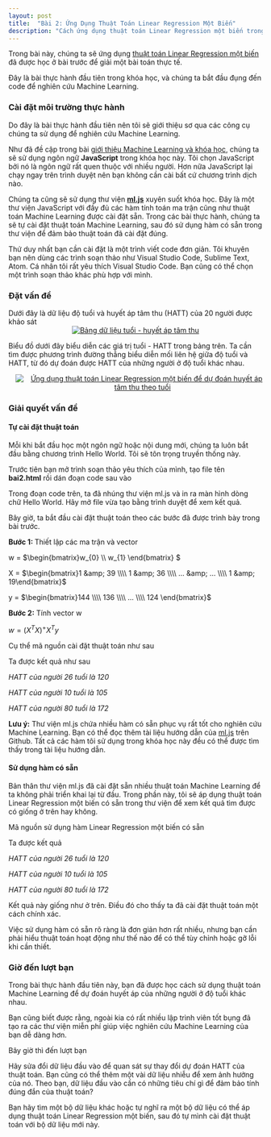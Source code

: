 ```yaml
---
layout: post
title:  "Bài 2: Ứng Dụng Thuật Toán Linear Regression Một Biến"
description: "Cách ứng dụng thuật toán Linear Regression một biến trong Machine Learning để dự đoán huyết áp tâm thu của những người ở độ tuổi khác nhau."
---
```


Trong bài này, chúng ta sẽ ứng dụng <a href="https://www.dathoangblog.com/2018/07/linear-regression-mot-bien.html" rel="noopener" target="_blank">thuật toán Linear Regression một biến</a> đã được học ở bài trước&nbsp;để giải một bài toán thực tế.

Đây là bài thực hành đầu tiên trong khóa học, và chúng ta bắt đầu đụng đến code để nghiên cứu Machine Learning.
<!--more-->
<h3>
Cài đặt môi trường thực hành</h3>
Do đây là bài thực hành đầu tiên nên tôi sẽ giới thiệu sơ qua các công cụ chúng ta sử dụng để nghiên cứu Machine Learning.

Như đã đề cập trong bài&nbsp;<a href="https://www.dathoangblog.com/2018/07/machine-learning-la-gi.html" rel="noopener" target="_blank">giới thiệu Machine Learning và khóa học</a>, chúng ta sẽ sử dụng ngôn ngữ <strong>JavaScript</strong> trong khóa học này. Tôi chọn JavaScript bởi nó là ngôn ngữ rất quen thuộc với nhiều người. Hơn nữa JavaScript lại chạy ngay trên trình duyệt nên bạn không cần cài bất cứ chương trình dịch nào.

Chúng ta cũng sẽ sử dụng thư viện&nbsp;<strong><a href="https://github.com/mljs/ml" rel="noopener" target="_blank">ml.js</a></strong> xuyên suốt khóa học. Đây là một thư viện JavaScript với đầy đủ các hàm tính toán ma trận cũng như thuật toán Machine Learning được cài đặt sẵn. Trong các bài thực hành, chúng ta sẽ tự cài đặt thuật toán Machine Learning, sau đó sử dụng hàm có sẵn trong thư viện để đảm bảo thuật toán đã cài đặt đúng.

Thứ duy nhất bạn cần cài đặt là một trình viết code đơn giản. Tôi khuyên bạn nên dùng các trình soạn thảo như Visual Studio Code, Sublime Text, Atom. Cá nhân tôi rất yêu thích Visual Studio Code. Bạn cũng có thể chọn một trình soạn thảo khác phù hợp với mình.
<h3>
Đặt vấn đề</h3>
Dưới đây là dữ liệu độ tuổi và huyết áp tâm thu (HATT) của 20 người được khảo sát


<div class="separator" style="clear: both; text-align: center;">
<a href="https://3.bp.blogspot.com/-wFpNeT5e4v8/W0VqLd7xQCI/AAAAAAAAD2g/KjKtpAjlZ-4amW1zsOFYwyrUgsrrL1OvwCLcBGAs/s1600/1.jpg" imageanchor="1" style="margin-left: 1em; margin-right: 1em;"><img alt="Bảng dữ liệu tuổi - huyết áp tâm thu" border="0" data-original-height="647" data-original-width="500" src="https://3.bp.blogspot.com/-wFpNeT5e4v8/W0VqLd7xQCI/AAAAAAAAD2g/KjKtpAjlZ-4amW1zsOFYwyrUgsrrL1OvwCLcBGAs/s1600/1.jpg" title="Bảng dữ liệu tuổi - huyết áp tâm thu" /></a></div>


Biểu đồ dưới đây biểu diễn các giá trị tuổi - HATT trong bảng trên. Ta cần tìm được phương trình đường thẳng biểu diễn mối liên hệ giữa độ tuổi và HATT, từ đó dự đoán được HATT của những người ở độ tuổi khác nhau.

<div class="separator" style="clear: both; text-align: center;">
<a href="https://1.bp.blogspot.com/-hYnTHSqXwPs/W0VqbedG0RI/AAAAAAAAD2o/_VI9f3uuE6chkrOXLNA-YTHR048_IdWEwCLcBGAs/s1600/2.jpg" imageanchor="1" style="margin-left: 1em; margin-right: 1em;"><img alt="Ứng dụng thuật toán Linear Regression một biến để dự đoán huyết áp tâm thu theo tuổi" border="0" data-original-height="238" data-original-width="500" src="https://1.bp.blogspot.com/-hYnTHSqXwPs/W0VqbedG0RI/AAAAAAAAD2o/_VI9f3uuE6chkrOXLNA-YTHR048_IdWEwCLcBGAs/s1600/2.jpg" title="Ứng dụng thuật toán Linear Regression một biến để dự đoán huyết áp tâm thu theo tuổi" /></a></div>
<div class="separator" style="clear: both; text-align: center;">

</div>
<h3>
Giải quyết vấn đề</h3>
<h4>
Tự cài đặt thuật toán</h4>
Mỗi khi bắt đầu học một ngôn ngữ hoặc nội dung mới, chúng ta luôn bắt đầu bằng chương trình Hello World. Tôi sẽ tôn trọng truyền thống này.

Trước tiên bạn mở trình soạn thảo yêu thích của mình, tạo file tên <strong>bai2.html</strong>&nbsp;rồi dán đoạn code sau vào

<script src="https://gist.github.com/dathoangnd/d1108e42f117abf0c0582e7004e0a960.js"></script>
Trong đoạn code trên, ta đã nhúng thư viện ml.js và in ra màn hình dòng chữ Hello World. Hãy mở file vừa tạo bằng trình duyệt để xem kết quả.

Bây giờ, ta bắt đầu cài đặt thuật toán theo các bước đã được trình bày trong bài trước.

<strong>Bước 1:&nbsp;</strong>Thiết lập các ma trận và vector

w = $\begin{bmatrix}w_{0} \\\\ w_{1} \end{bmatrix} $

X = $\begin{bmatrix}1 &amp; 39 \\\\ 1 &amp; 36 \\\\ ... &amp; ... \\\\ 1 &amp; 19\end{bmatrix}$

y = $\begin{bmatrix}144 \\\\ 136 \\\\ ... \\\\ 124 \end{bmatrix}$

<strong>Bước 2:</strong>&nbsp;Tính vector w

$w = (X^{T}X)^{+}X^{T}y$

Cụ thể mã nguồn cài đặt thuật toán như sau

<script src="https://gist.github.com/dathoangnd/1e625a7759a0b1407114e39f1bd183a9.js"></script>
Ta được kết quả như sau

<i>HATT của người 26 tuổi là 120</i>

<i>HATT của người 10 tuổi là 105</i>

<i>HATT của người 80 tuổi là 172</i>

<strong>Lưu ý:</strong>&nbsp;Thư viện ml.js chứa nhiều hàm có sẵn phục vụ rất tốt cho nghiên cứu Machine Learning. Bạn có thể đọc thêm tài liệu hướng dẫn của&nbsp;<a href="https://github.com/mljs/ml" rel="noopener" target="_blank">ml.js</a>&nbsp;trên Github. Tất cả các hàm tôi sử dụng trong khóa học này đều có thể được tìm thấy trong tài liệu hướng dẫn.
<h4>
Sử dụng hàm có sẵn</h4>
Bản thân thư viện ml.js đã cài đặt sẵn nhiều thuật toán Machine Learning để ta không phải triển khai lại từ đầu. Trong phần này, tôi sẽ áp dụng thuật toán Linear Regression một biến có sẵn trong thư viện để xem kết quả tìm được có giống ở trên hay không.

Mã nguồn sử dụng hàm Linear Regression một biến có sẵn

<script src="https://gist.github.com/dathoangnd/2dab0527c4a2938b62ead615fc021a3a.js"></script>
Ta được kết quả

<i>HATT của người 26 tuổi là 120</i>

<i>HATT của người 10 tuổi là 105</i>

<i>HATT của người 80 tuổi là 172</i>

Kết quả này giống như ở trên. Điều đó cho thấy ta đã cài đặt thuật toán một cách chính xác.

Việc sử dụng hàm có sẵn rõ ràng là đơn giản hơn rất nhiều, nhưng bạn cần phải hiểu thuật toán hoạt động như thế nào để có thể tùy chỉnh hoặc gỡ lỗi khi cần thiết.
<h3>
Giờ đến lượt bạn</h3>
Trong bài thực hành đầu tiên này, bạn đã được học cách sử dụng thuật toán Machine Learning để dự đoán huyết áp của những người ở độ tuổi khác nhau.

Bạn cũng biết được rằng, ngoài kia có rất nhiều lập trình viên tốt bụng đã tạo ra các thư viện miễn phí giúp việc nghiên cứu Machine Learning của bạn dễ dàng hơn.

Bây giờ thì đến lượt bạn

Hãy sửa đổi dữ liệu đầu vào để quan sát sự thay đổi dự đoán HATT của thuật toán. Bạn cũng có thể thêm một vài dữ liệu nhiễu để xem ảnh hưởng của nó. Theo bạn, dữ liệu đầu vào cần có những tiêu chí gì để đảm bảo tính đúng đắn của thuật toán?

Bạn hãy tìm một bộ dữ liệu khác hoặc tự nghĩ ra một bộ dữ liệu có thể áp dụng thuật toán Linear Regression một biến, sau đó tự mình cài đặt thuật toán với bộ dữ liệu mới này.